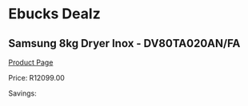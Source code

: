 
# Ebucks Dealz
## Samsung 8kg Dryer Inox - DV80TA020AN/FA
[Product Page](https://www.ebucks.com/web/shop/productSelected.do?prodId=1226264884&catId=704981826)

Price: R12099.00

Savings: 


	